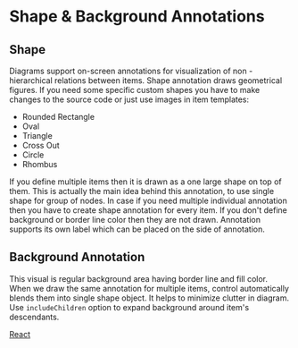 # Shape & Background Annotations
## Shape
Diagrams support on-screen annotations for visualization of non - hierarchical relations between items. Shape annotation draws geometrical figures. If you need some specific custom shapes you have to make changes to the source code or just use images in item templates:
* Rounded Rectangle
* Oval
* Triangle
* Cross Out
* Circle
* Rhombus

If you define multiple items then it is drawn as a one large shape on top of them. This is actually the main idea behind this annotation, to use single shape for group of nodes. In case if you need multiple individual annotation then you have to create shape annotation for every item. If you don't define background or border line color then they are not drawn. Annotation supports its own label which can be placed on the side of annotation.

## Background Annotation
This visual is regular background area having border line and fill color. When we draw the same annotation for multiple items, control automatically blends them into single shape object. It helps to minimize clutter in diagram. Use `includeChildren` option to expand background around item's descendants. 

[React](../src/Samples/ShapeAnnotation.js)
